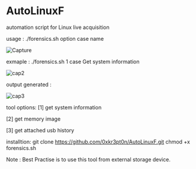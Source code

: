 # AutoLinuxF
automation script for Linux live acquisition 

usage : ./forensics.sh option case name

![Capture](https://user-images.githubusercontent.com/72657072/236492791-6475c272-aa1c-4c76-8df0-257dd9d33405.PNG)

exmaple : ./forensics.sh 1 case
Get system information

![cap2](https://user-images.githubusercontent.com/72657072/236493128-e9868afb-3f60-455a-9f06-6153cfa24edd.PNG)

output generated :

![cap3](https://user-images.githubusercontent.com/72657072/236493222-854b0850-8d4d-4848-8593-e09b9e6200df.PNG)

tool options:
[1] get system information

[2] get memory image

[3] get attached usb history

installtion:
git clone https://github.com/0xkr3pt0n/AutoLinuxF.git 
chmod +x forensics.sh

Note : Best Practise is to use this tool from external storage device.

